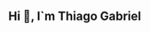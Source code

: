 ## Hi 👋, I`m Thiago Gabriel

<!--
**mes231/mes231** is a ✨ _special_ ✨ repository because its `README.md` (this file) appears on your GitHub profile.

## 💻 About Me
I am a technician in Industrial Automation and currently pursuing a degree in Control and Automation Engineering. As a programming teacher and developer, I have worked on various projects to solve personal problems and those of people close to me. I am always in constant learning, exploring new tools, and applying them in practice.

# 🚀 Technical Skills
- *Programming Languages:* Python (my main language), C#
- *Tools and Technologies:* 
  - *Web Development:* FastAPI, Django
  - *Automation and Artificial Intelligence:* Selenium, Transformers, LangChain
  - *Databases:* SQLite

# 🌟 Featured Projects
1. *Task Automation with Python and Selenium:*  
   Developed automations for repetitive tasks in browsers, optimizing time and productivity.  
   
2. *Web Application with FastAPI and SQLite:*  
   Created an API to manage a small database using FastAPI and SQLite, applying best RESTful practices.  

> More projects are in progress and will be added soon!

# 📫 Let's Connect!
- [LinkedIn](www.linkedin.com/in/thiago-gabriel-alves-matias)  
- [E-mail](mailto:thiagomatias878@gmail.com)
-->
